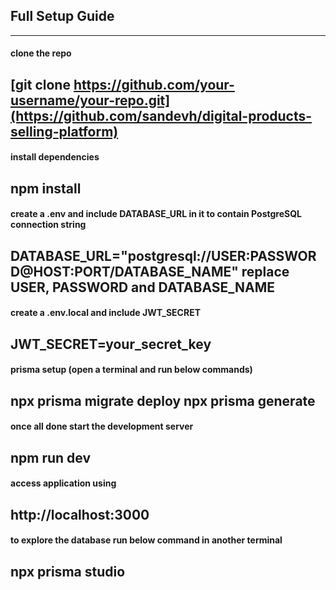 ## Full Setup Guide
---------------------------------------------------------------------------------------------------------------------------------------------------------------------------------------------------------------------
#### clone the repo
[git clone https://github.com/your-username/your-repo.git](https://github.com/sandevh/digital-products-selling-platform)
---------------------------------------------------------------------------------------------------------------------------------------------------------------------------------------------------------------------
#### install dependencies 
npm install
---------------------------------------------------------------------------------------------------------------------------------------------------------------------------------------------------------------------
#### create a .env and include DATABASE_URL in it to contain PostgreSQL connection string
DATABASE_URL="postgresql://USER:PASSWORD@HOST:PORT/DATABASE_NAME"
replace USER, PASSWORD and DATABASE_NAME
---------------------------------------------------------------------------------------------------------------------------------------------------------------------------------------------------------------------
#### create a .env.local and include JWT_SECRET
JWT_SECRET=your_secret_key
---------------------------------------------------------------------------------------------------------------------------------------------------------------------------------------------------------------------
#### prisma setup (open a terminal and run below commands)
npx prisma migrate deploy
npx prisma generate
---------------------------------------------------------------------------------------------------------------------------------------------------------------------------------------------------------------------
#### once all done start the development server 
npm run dev
---------------------------------------------------------------------------------------------------------------------------------------------------------------------------------------------------------------------
#### access application using 
http://localhost:3000
---------------------------------------------------------------------------------------------------------------------------------------------------------------------------------------------------------------------
#### to explore the database run below command in another terminal 
npx prisma studio
---------------------------------------------------------------------------------------------------------------------------------------------------------------------------------------------------------------------
